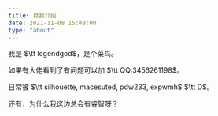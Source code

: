 ```yaml
---
title: 自我介绍
date: 2021-11-08 15:48:00
type: "about"
---
```


我是 $\tt legendgod$，是个菜鸟。

如果有大佬看到了有问题可以加 $\tt QQ:3456261198$。

日常被 $\tt silhouette, macesuted, pdw233, expwmh$ $\tt D$。

还有，为什么我这边总会有睿智呀？
